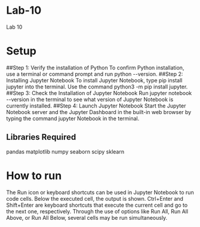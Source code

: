 # Lab-10
Lab 10

# Setup
##Step 1: 
Verify the installation of Python
To confirm Python installation, use a terminal or command prompt and run python --version.
##Step 2: 
Installing Jupyter Notebook
To install Jupyter Notebook, type pip install jupyter into the terminal. Use the command python3 -m pip install jupyter.
##Step 3: 
Check the Installation of Jupyter Notebook
Run jupyter notebook --version in the terminal to see what version of Jupyter Notebook is currently installed.
##Step 4:
Launch Jupyter Notebook
Start the Jupyter Notebook server and the Jupyter Dashboard in the built-in web browser by typing the command jupyter Notebook in the terminal. 
## Libraries Required
pandas
matplotlib
numpy
seaborn
scipy
sklearn

# How to run

The Run icon or keyboard shortcuts can be used in Jupyter Notebook to run code cells. Below the executed cell, the output is shown. Ctrl+Enter and Shift+Enter are keyboard shortcuts that execute the current cell and go to the next one, respectively. Through the use of options like Run All, Run All Above, or Run All Below, several cells may be run simultaneously.
